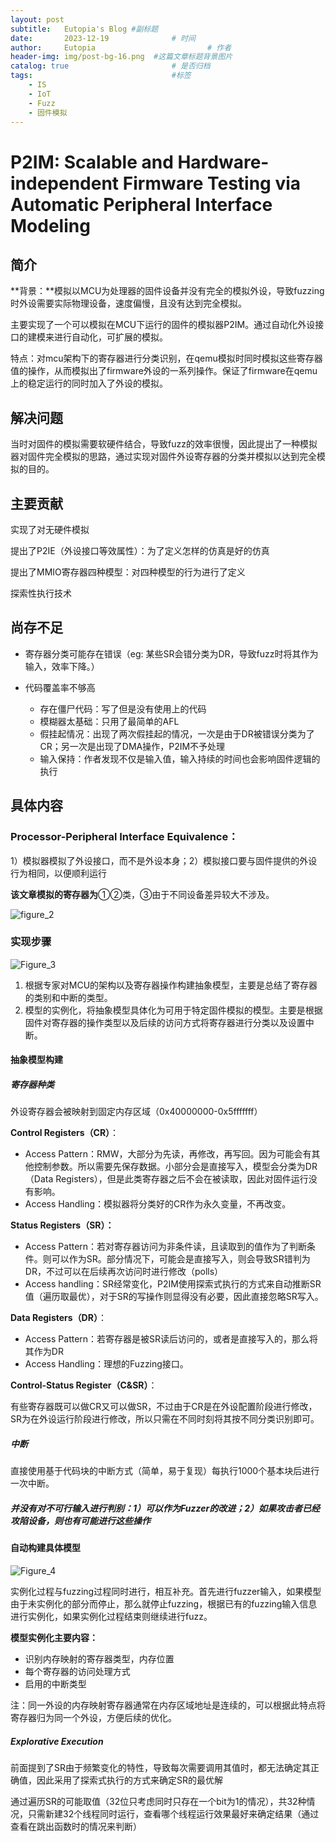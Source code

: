 ```yaml
---
layout: post
subtitle:   Eutopia's Blog #副标题
date:       2023-12-19 				# 时间
author:     Eutopia 						# 作者
header-img: img/post-bg-16.png 	#这篇文章标题背景图片
catalog: true 						# 是否归档
tags:								#标签
    - IS
    - IoT
    - Fuzz
    - 固件模拟
---
```




# P2IM: Scalable and Hardware-independent Firmware Testing via Automatic Peripheral Interface Modeling  

## 简介

**背景：**模拟以MCU为处理器的固件设备并没有完全的模拟外设，导致fuzzing时外设需要实际物理设备，速度偏慢，且没有达到完全模拟。

主要实现了一个可以模拟在MCU下运行的固件的模拟器P2IM。通过自动化外设接口的建模来进行自动化，可扩展的模拟。

特点：对mcu架构下的寄存器进行分类识别，在qemu模拟时同时模拟这些寄存器值的操作，从而模拟出了firmware外设的一系列操作。保证了firmware在qemu上的稳定运行的同时加入了外设的模拟。

## 解决问题

当时对固件的模拟需要软硬件结合，导致fuzz的效率很慢，因此提出了一种模拟器对固件完全模拟的思路，通过实现对固件外设寄存器的分类并模拟以达到完全模拟的目的。

## 主要贡献

实现了对无硬件模拟

提出了P2IE（外设接口等效属性）：为了定义怎样的仿真是好的仿真

提出了MMIO寄存器四种模型：对四种模型的行为进行了定义

探索性执行技术

## 尚存不足

- 寄存器分类可能存在错误（eg: 某些SR会错分类为DR，导致fuzz时将其作为输入，效率下降。）

- 代码覆盖率不够高
  - 存在僵尸代码：写了但是没有使用上的代码
  - 模糊器太基础：只用了最简单的AFL
  - 假挂起情况：出现了两次假挂起的情况，一次是由于DR被错误分类为了CR；另一次是出现了DMA操作，P2IM不予处理
  - 输入保持：作者发现不仅是输入值，输入持续的时间也会影响固件逻辑的执行



## 具体内容

### **Processor-Peripheral Interface Equivalence**：

1）模拟器模拟了外设接口，而不是外设本身；2）模拟接口要与固件提供的外设行为相同，以便顺利运行

**该文章模拟的寄存器为**①②类，③由于不同设备差异较大不涉及。

![figure_2](/img/posts/2023-12-19-P2IM论文笔记/figure_2.png)

### **实现步骤**

![Figure_3](/img/posts/2023-12-19-P2IM论文笔记/Figure_3.png)

1. 根据专家对MCU的架构以及寄存器操作构建抽象模型，主要是总结了寄存器的类别和中断的类型。
2. 模型的实例化，将抽象模型具体化为可用于特定固件模拟的模型。主要是根据固件对寄存器的操作类型以及后续的访问方式将寄存器进行分类以及设置中断。

#### 抽象模型构建

##### 寄存器种类

外设寄存器会被映射到固定内存区域（0x40000000-0x5fffffff）

**Control Registers（CR）**：

- Access Pattern：RMW，大部分为先读，再修改，再写回。因为可能会有其他控制参数。所以需要先保存数据。小部分会是直接写入，模型会分类为DR（Data Registers），但是此类寄存器之后不会在被读取，因此对固件运行没有影响。
- Access Handling：模拟器将分类好的CR作为永久变量，不再改变。

**Status Registers（SR）：**

- Access Pattern：若对寄存器访问为非条件读，且读取到的值作为了判断条件。则可以作为SR。部分情况下，可能会是直接写入，则会导致SR错判为DR，不过可以在后续再次访问时进行修改（polls）
- Access handling：SR经常变化，P2IM使用探索式执行的方式来自动推断SR值（遍历取最优），对于SR的写操作则显得没有必要，因此直接忽略SR写入。

**Data Registers（DR）**：

- Access Pattern：若寄存器是被SR读后访问的，或者是直接写入的，那么将其作为DR
- Access Handling：理想的Fuzzing接口。

**Control-Status Register（C&SR）**：

有些寄存器既可以做CR又可以做SR，不过由于CR是在外设配置阶段进行修改，SR为在外设运行阶段进行修改，所以只需在不同时刻将其按不同分类识别即可。

##### 中断

直接使用基于代码块的中断方式（简单，易于复现）每执行1000个基本块后进行一次中断。

##### 并没有对不可行输入进行判别：1）可以作为Fuzzer的改进；2）如果攻击者已经攻陷设备，则也有可能进行这些操作

#### 自动构建具体模型

![Figure_4](/img/posts/2023-12-19-P2IM论文笔记/Figure_4.png)

实例化过程与fuzzing过程同时进行，相互补充。首先进行fuzzer输入，如果模型由于未实例化的部分而停止，那么就停止fuzzing，根据已有的fuzzing输入信息进行实例化，如果实例化过程结束则继续进行fuzz。

**模型实例化主要内容：**

- 识别内存映射的寄存器类型，内存位置
- 每个寄存器的访问处理方式
- 启用的中断类型

注：同一外设的内存映射寄存器通常在内存区域地址是连续的，可以根据此特点将寄存器归为同一个外设，方便后续的优化。

##### Explorative Execution

前面提到了SR由于频繁变化的特性，导致每次需要调用其值时，都无法确定其正确值，因此采用了探索式执行的方式来确定SR的最优解

通过遍历SR的可能取值（32位只考虑同时只存在一个bit为1的情况），共32种情况，只需新建32个线程同时运行，查看哪个线程运行效果最好来确定结果（通过查看在跳出函数时的情况来判断）

